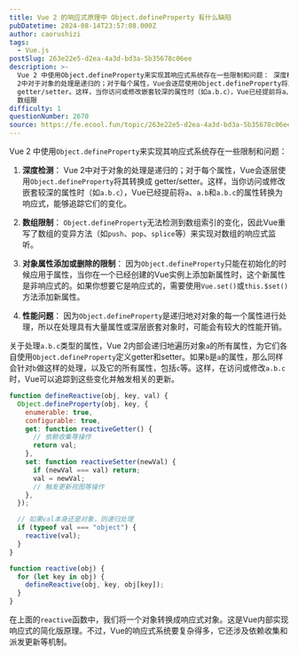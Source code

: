 ```yaml
---
title: Vue 2 的响应式原理中 Object.defineProperty 有什么缺陷
pubDatetime: 2024-08-14T23:57:08.000Z
author: caorushizi
tags:
  - Vue.js
postSlug: 263e22e5-d2ea-4a3d-bd3a-5b35678c06ee
description: >-
  Vue 2 中使用Object.defineProperty来实现其响应式系统存在一些限制和问题： 深度检测： Vue
  2中对于对象的处理是递归的；对于每个属性，Vue会逐层使用Object.defineProperty将其转换成
  getter/setter。这样，当你访问或修改嵌套较深的属性时（如a.b.c），Vue已经提前将a、a.b和a.b.c的属性转换为响应式，能够追踪它们的变化。
  数组限
difficulty: 1
questionNumber: 2670
source: https://fe.ecool.fun/topic/263e22e5-d2ea-4a3d-bd3a-5b35678c06ee
---
```


Vue 2 中使用`Object.defineProperty`来实现其响应式系统存在一些限制和问题：

1. **深度检测**：
   Vue 2中对于对象的处理是递归的；对于每个属性，Vue会逐层使用`Object.defineProperty`将其转换成 getter/setter。这样，当你访问或修改嵌套较深的属性时（如`a.b.c`），Vue已经提前将`a`、`a.b`和`a.b.c`的属性转换为响应式，能够追踪它们的变化。

2. **数组限制**：
   `Object.defineProperty`无法检测到数组索引的变化，因此Vue重写了数组的变异方法（如`push`、`pop`、`splice`等）来实现对数组的响应式监听。

3. **对象属性添加或删除的限制**：
   因为`Object.defineProperty`只能在初始化的时候应用于属性，当你在一个已经创建的Vue实例上添加新属性时，这个新属性是非响应式的。如果你想要它是响应式的，需要使用`Vue.set()`或`this.$set()`方法添加新属性。

4. **性能问题**：
   因为`Object.defineProperty`是递归地对对象的每一个属性进行处理，所以在处理具有大量属性或深层嵌套对象时，可能会有较大的性能开销。

关于处理`a.b.c`类型的属性，Vue 2内部会递归地遍历对象`a`的所有属性，为它们各自使用`Object.defineProperty`定义getter和setter。如果`b`是`a`的属性，那么同样会针对`b`做这样的处理，以及它的所有属性，包括`c`等。这样，在访问或修改`a.b.c`时，Vue可以追踪到这些变化并触发相关的更新。

```javascript
function defineReactive(obj, key, val) {
  Object.defineProperty(obj, key, {
    enumerable: true,
    configurable: true,
    get: function reactiveGetter() {
      // 依赖收集等操作
      return val;
    },
    set: function reactiveSetter(newVal) {
      if (newVal === val) return;
      val = newVal;
      // 触发更新视图等操作
    },
  });

  // 如果val本身还是对象，则递归处理
  if (typeof val === "object") {
    reactive(val);
  }
}

function reactive(obj) {
  for (let key in obj) {
    defineReactive(obj, key, obj[key]);
  }
}
```

在上面的`reactive`函数中，我们将一个对象转换成响应式对象。这是Vue内部实现响应式的简化版原理。不过，Vue的响应式系统要复杂得多，它还涉及依赖收集和派发更新等机制。

